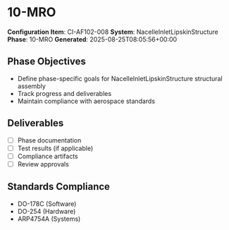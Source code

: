 # 10-MRO

**Configuration Item**: CI-AF102-008
**System**: NacelleInletLipskinStructure
**Phase**: 10-MRO
**Generated**: 2025-08-25T08:05:56+00:00

## Phase Objectives
- Define phase-specific goals for NacelleInletLipskinStructure structural assembly
- Track progress and deliverables
- Maintain compliance with aerospace standards

## Deliverables
- [ ] Phase documentation
- [ ] Test results (if applicable)
- [ ] Compliance artifacts
- [ ] Review approvals

## Standards Compliance
- DO-178C (Software)
- DO-254 (Hardware)
- ARP4754A (Systems)

